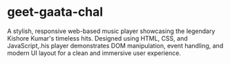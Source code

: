 # geet-gaata-chal
A stylish, responsive web-based music player showcasing the legendary Kishore Kumar's timeless hits. Designed using HTML, CSS, and JavaScript,.his player demonstrates DOM manipulation, event handling, and modern UI layout for a clean and immersive user experience.
